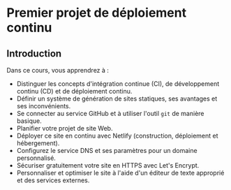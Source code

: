 # Premier projet de déploiement continu

## Introduction

Dans ce cours, vous apprendrez à :

* Distinguer les concepts d'intégration continue (CI), de développement continu (CD) et de déploiement continu.
* Définir un système de génération de sites statiques, ses avantages et ses inconvénients.
* Se connecter au service GitHub et à utiliser l'outil `git` de manière basique.
* Planifier votre projet de site Web.
* Déployer ce site en continu avec Netlify (construction, déploiement et hébergement).
* Configurez le service DNS et ses paramètres pour un domaine personnalisé.
* Sécuriser gratuitement votre site en HTTPS avec Let's Encrypt.
* Personnaliser et optimiser le site à l'aide d'un éditeur de texte approprié et des services externes.
